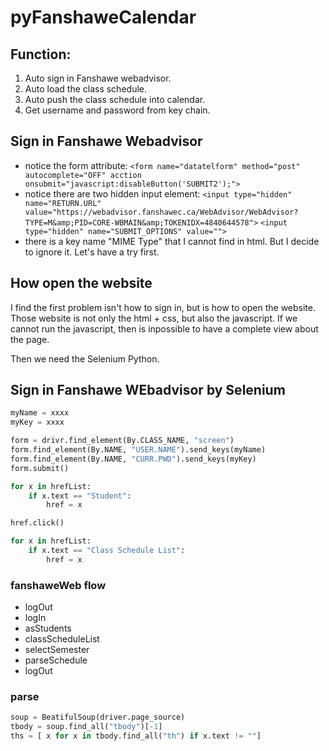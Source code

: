 # pyFanshaweCalendar

## Function:
 1. Auto sign in Fanshawe webadvisor.
 2. Auto load the class schedule.
 3. Auto push the class schedule into calendar.
 4. Get username and password from key chain.

## Sign in Fanshawe Webadvisor
 - notice the form attribute:
    `<form name="datatelform" method="post" autocomplete="OFF" acction onsubmit="javascript:disableButton('SUBMIT2');">`
 - notice there are two hidden input element:
    `<input type="hidden" name="RETURN.URL" value="https://webadvisor.fanshawec.ca/WebAdvisor/WebAdvisor?TYPE=M&amp;PID=CORE-WBMAIN&amp;TOKENIDX=4840644578">`
    `<input type="hidden" name="SUBMIT_OPTIONS" value="">`
 - there is a key name "MIME Type" that I cannot find in html. But I decide to ignore it. Let's have a try first.

## How open the website

I find the first problem isn't how to sign in, but is how to open the website. Those website is not only the html + css, but also the javascript. If we cannot run the javascript, then is inpossible to have a complete view about the page.

Then we need the Selenium Python.

##  Sign in Fanshawe WEbadvisor by Selenium

```python
myName = xxxx
myKey = xxxx

form = drivr.find_element(By.CLASS_NAME, "screen")
form.find_element(By.NAME, "USER.NAME").send_keys(myName)
form.find_element(By.NAME, "CURR.PWD").send_keys(myKey)
form.submit()
```

```python
for x in hrefList:
    if x.text == "Student":
        href = x

href.click()

```

```python
for x in hrefList:
    if x.text == "Class Schedule List":
        href = x
```

### fanshaweWeb flow

 - logOut
 - logIn
 - asStudents
 - classScheduleList
 - selectSemester
 - parseSchedule
 - logOut

### parse

```python
soup = BeatifulSoup(driver.page_source)
tbody = soup.find_all("tbody")[-1]
ths = [ x for x in tbody.find_all("th") if x.text != ""]
```
